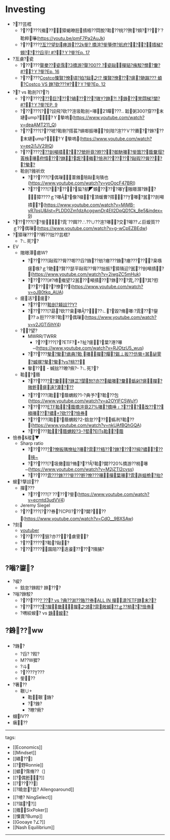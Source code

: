 ﻿---
layout: default
---

# Investing

* ???芸楛
  * ??????[撠??獐蝎暸脰撌梧??閰脫?鞈??桃??胯?頞?????鞈粹嚗(https://youtu.be/pmF7Pa2AuJk)
  * ??????[?亙??望刻瘞游??2k鈭? 撟渲?鈭箏停?航府???撌梯?頞????舀平! #??Ｙ?鈭?Ep. 17](https://youtu.be/wT2AZbBastc)
* ?亙虜?瓷
  * ??????[摮豢??瓷霈?3撟游?摮?00?? ?瓷敺撣貊?瘣駁?憪?韏? #??Ｙ?鈭?Ep. 16](https://www.youtube.com/watch?v=zUsoPq8_6WM)
  * ??????[Costco憟賢?憭頃?拍?敺之!? 憟賢?憭???瘥?靘踹??? 蝢?Costco VS 銝?砍???#??Ｙ?鈭?Ep. 12](https://youtu.be/DEwMnCZhGv0)
* ?? vs 鞈剖?(??)
  * ??????[???∠巨????皜?????璈?銝?! ?銵??凳閰梯?閫? #??Ｙ?鈭?EP. 9](https://youtu.be/v1ZoPSxeL4g)
  * ??????[??詨飛?砍??渲圾鞈剖嚗21暺???.. 韐粥300?穿??末璉ump??Ｙ摰嗚(https://www.youtube.com/watch?v=deaAMT211_Q)
  * ??????[???唬?鞈剔?撘萇?蝧啣振嚗?刻陪?渲??Ｖ??賡??銝???末璉ump??Ｙ摰嗚(https://www.youtube.com/watch?v=ee2i1JV29lQ)
  * ??????[???剖噸撌??7甇脰竟?脖???啣馳嚗?鈭箇??蔭韏瑁?瞏株嚗府憒???銝◢?誑?撠?憸冽???????敺瑕??脣????摰?](https://www.youtube.com/watch?v=I6XTMluHrR4)
  * 鞈剖?雓祈炊
    * ??????[?偶璅葦雓陪敺洵隤也(https://www.youtube.com/watch?v=yoOocF47BRI)
    * ??????[?????蜇?航◤頞?????嚗隞暻潛?銝?獐????ｇ?嚗?像?啜?頂蝯曹?撘??嚗?嚚??剖噸撌?(https://www.youtube.com/watch?v=MjMB-yR7psU&list=PLDD0Zm1dzAcggwnDr4Ell2DpQD1Ck_8e5&index=9)
* ??????[??鈭?雿??餌??∴??∪??渲?嚗?交?嗥??∠巨蝮質??ｇ??偶璅(https://www.youtube.com/watch?v=g-wCpEZBEdw)
* ?獐璅?????孵??拙??芸楛?
  * ?∟死??
* EV
  * 隞暻潭瘜Ｗ?
    * ??????[敺瑕??脣??啣??舀?銵??舫?瘞???銵?瘞??????臬嗾瘥嗾?ｇ?靘?賢??瑟平敺瑕??脣??拙振?獐隤迎?嚚??剖噸撌?(https://www.youtube.com/watch?v=2iwgZC5mHuk)
    * ??????[#?喳撠望?2嚚??噸撌???銝???雿???其?憌??????憭??(https://www.youtube.com/watch?v=oJB0tkq_AUA)
  * 瘥活?瘥?
    * ??????[鞈剖?頛詨???](https://www.youtube.com/watch?v=AadaEc6pJpw)
    * ??????[?勗?砍??臬嚗????∟?毀?脩嚗?雿???鋆??ａ脰???芣?鞈??偶璅(https://www.youtube.com/watch?v=v2JGTi5lhY4)
  * ??望?
    * MWRR/TWRR
      * ??????[??ETF??祉?瘥?葉?港?嚗(https://www.youtube.com/watch?v=RJOtzU5_wus)
    * ??????[摰?摰?瘜典?鞈嚗撣?暺?甈⊥扳??仿脣嚚祕霅?蝛塚?摰?摰?vs?桃??](https://www.youtube.com/watch?v=uTXwhTTIuMw)
    * 摰?? - 蝛拙??暸?瘚?- ?∟死??
  * 鞈?蔭
    * ??????[??韏?銝芷?閬恕?亦??艙嚗?韏蟡剁?瘥撣?隞銋瘥遠?潭???](https://www.youtube.com/watch?v=nIZO_bAlR0k)
    * ??????[鞈?蔭蝟餃?1-?典予??鞈??包(https://www.youtube.com/watch?v=a2OYIFC5WuY)
    * ??????[ETF鞈?蔭撟渲竟27%嚗?撟唾﹛????改????楠嚗???擃?砍???憸券](https://www.youtube.com/watch?v=ayGJmKcLBlo)
    * ??????[鞈?蔭蝟餃?2-鋡怠????蟡冽?鞈??(https://www.youtube.com/watch?v=nkUAfBQhGQA)
    * ??????[鞈?蔭蝟餃?3-?萄?EITs鞈?蔭](https://www.youtube.com/watch?v=tWivlBN4CVI)
* 憸券&瑽▼
  * Sharp ratio
    * ??????[?∪?憭扳隅憭扯?嚗?雿??梧???銝?????拇?擃???挾~](https://www.youtube.com/watch?v=OCT_XwOi0ME)
    * ??????[?圾撖毀?脩????鞈?閮??20%撟游??梢嚗(https://www.youtube.com/watch?v=M2jZTl2cvss)
    * ??????[雿???銝???鈭???銋?憭???嚗撣葉嚗?雿迤蝖桅?抬?](https://www.youtube.com/watch?v=-dTjRYFEr7s)
* 蝬?摮詨??
  * 撣???
    * ??????[??????鈭(https://www.youtube.com/watch?v=ecmtd3udVV4)
  * Jeremy Siegel 
  * ??????[???券?(CPI)????閮???(https://www.youtube.com/watch?v=CdO__9BXSAw)
* ?刻
  * [youtuber](https://github.com/QuantumNecro/Knowledge/blob/main/Youtuber/Economy%20YT.md)
  * ???????狙?亦???虜霅?
  * ????????鞈?敺?
  * ???????園陌??迭餈?????隤脯?


## ?嗡?鋆?
* ?唳?
  * 鋡怠?銝餃? 銝???
* ?嗡?銝駁? 
  * ??????[???? vs ?典??湔??賂??券ALL IN 撣澆?ETF銝末??](https://www.youtube.com/watch?v=YCEdSco0EXY)
  * ??????[??撣撖撣之頝?雿敞蝛??ｇ??梢??憸券](https://www.youtube.com/watch?v=n17xjMg5c2U)
  * ?喟絞蝬? vs [銵蝬?](./Behavioral%20Finance.md)

## ?銵??ww
* ?銵?
  * ?舀? ?餃?
  * M??W摨?
  * ?斗
  * ????????
  * 鈭??
* ?箸??
  * 鞎∪
    * 鞈鞎銵?
    * ??銵?
    * ?暸?瘚?
* 蝐Ⅳ??
* 瘨??

---
tags:
  - [[Economics]]
  - [[Mindset]]
  - [[皜??]
  - [[?野Ronnie]]
  - [[蝢?霈脩??（]
  - [[?偶銋?]]
  - [[?????]
  - [[?曉怠?芸? Allengoaround]]
  - [[?喳? NingSelect]]   
  - [[?瑞??]]
  - [[撠SixPoker]]
  - [[憟賣?Bump]]
  - [[Gooaye ?∠?]]
  - [[Nash Equilibrium]]
  
---
